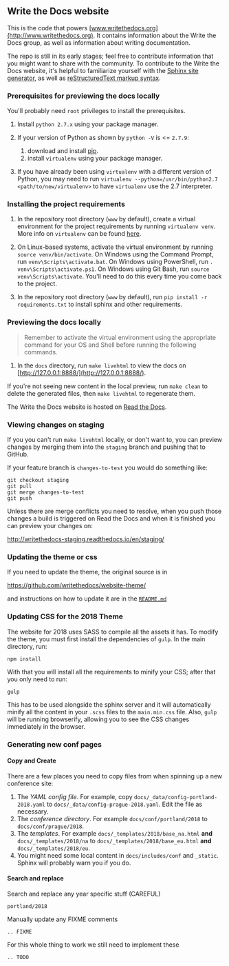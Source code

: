 ## Write the Docs website

This is the code that powers [www.writethedocs.org](http://www.writethedocs.org). It contains information
about the Write the Docs group, as well as information about writing documentation.

The repo is still in its early stages; feel free to contribute information that you might want to share with the community. To contribute to the Write the Docs website, it's helpful to familiarize yourself with the [Sphinx site generator](http://sphinx.pocoo.org/index.html), as well as [reStructuredText markup syntax](http://www.sphinx-doc.org/en/stable/rest.html).

### Prerequisites for previewing the docs locally

You'll probably need `root` privileges to install the prerequisites.

1. Install `python 2.7.x` using your package manager.

2. If your version of Python as shown by `python -V` is <= `2.7.9`:
   1. download and install [pip](https://pip.pypa.io/en/stable/installing/).
   2. install `virtualenv` using your package manager.

3. If you have already been using `virtualenv` with a different version of Python, you may need to run `virtualenv --python=/usr/bin/python2.7 <path/to/new/virtualenv>` to have `virtualenv` use the 2.7 interpreter.

### Installing the project requirements

1. In the repository root directory (`www` by default), create a virtual environment for the project requirements by running `virtualenv venv`. More info on `virtualenv` can be found [here](https://virtualenv.pypa.io/en/stable/).

2. On Linux-based systems, activate the virtual environment by running `source venv/bin/activate`. On Windows using the Command Prompt, run `venv\Scripts\activate.bat`. On Windows using PowerShell, run `. venv\Scripts\activate.ps1`. On Windows using Git Bash, run `source venv\Scripts\activate`. You'll need to do this every time you come back to the project.

2. In the repository root directory (`www` by default), run `pip install -r requirements.txt` to install sphinx and other requirements.

### Previewing the docs locally

> Remember to activate the virtual environment using the appropriate command for your OS and Shell before running the following commands.

1. In the `docs` directory, run `make livehtml` to view the docs on [http://127.0.0.1:8888/](http://127.0.0.1:8888/).

If you're not seeing new content in the local preview, run `make clean` to delete the generated files, then `make livehtml` to regenerate them.

The Write the Docs website is hosted on [Read the Docs](https://readthedocs.org/projects/writethedocs-www).

### Viewing changes on staging

If you you can't run `make livehtml` locally, or don't want to, you can preview
changes by merging them into the `staging` branch and pushing that to GitHub.

If your feature branch is `changes-to-test` you would do something like:

```
git checkout staging
git pull
git merge changes-to-test
git push
```

Unless there are merge conflicts you need to resolve, when you push those
changes a build is triggered on Read the Docs and when it is finished you can
preview your changes on:

http://writethedocs-staging.readthedocs.io/en/staging/

### Updating the theme or css

If you need to update the theme, the original source is in

https://github.com/writethedocs/website-theme/

and instructions on how to update it are in the [`README.md`](https://github.com/writethedocs/website-theme/pull/3)

### Updating CSS for the 2018 Theme

The website for 2018 uses SASS to compile all the assets it has. To modify the theme, you must first install the dependencies of
`gulp`. In the main directory, run:

```
npm install
```

With that you will install all the requirements to minify your CSS;
after that you only need to run:

```
gulp
```

This has to be used alongside the sphinx server and it will
automatically minify all the content in your `.scss` files to the
`main.min.css` file. Also, `gulp` will be running browserify, allowing you
to see the CSS changes immediately in the browser.

### Generating new conf pages

#### Copy and Create

There are a few places you need to copy files from when spinning up a new conference site:

1. The *YAML config file*. For example, copy `docs/_data/config-portland-2018.yaml` to `docs/_data/config-prague-2018.yaml`.
   Edit the file as necessary.
2. The *conference directory*. For example `docs/conf/portland/2018` to `docs/conf/prague/2018`.
3. The *templates*. For example `docs/_templates/2018/base_na.html` **and** `docs/_templates/2018/na` to `docs/_templates/2018/base_eu.html` **and** `docs/_templates/2018/eu`.
4. You might need some local content in `docs/includes/conf` and `_static`. Sphinx will probably warn you if you do.

#### Search and replace

Search and replace any year specific stuff (CAREFUL)
```
portland/2018
```

Manually update any FIXME comments
```
.. FIXME
```

For this whole thing to work we still need to implement these

```
.. TODO
```
